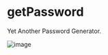# getPassword
Yet Another Password Generator.

![image](https://github.com/git-pixel22/getPassword/assets/84857474/29166dd5-b907-4ed2-bb63-2eb5cca39f40)
